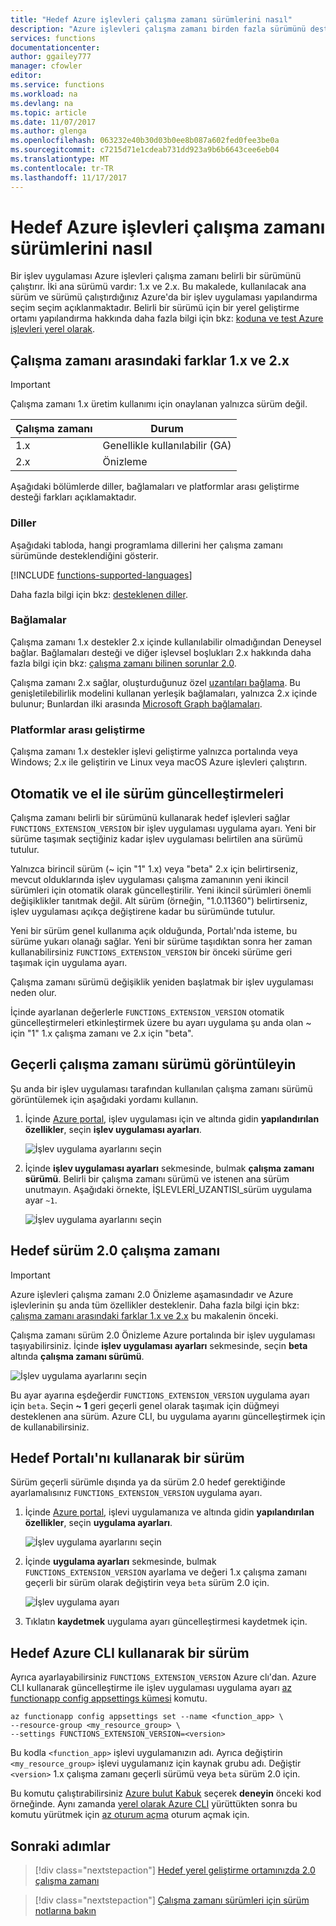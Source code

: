 ```yaml
---
title: "Hedef Azure işlevleri çalışma zamanı sürümlerini nasıl"
description: "Azure işlevleri çalışma zamanı birden fazla sürümünü destekler. Barındırılan bir Azure çalışma zamanı sürümü belirtin öğrenin işlev uygulaması."
services: functions
documentationcenter: 
author: ggailey777
manager: cfowler
editor: 
ms.service: functions
ms.workload: na
ms.devlang: na
ms.topic: article
ms.date: 11/07/2017
ms.author: glenga
ms.openlocfilehash: 063232e40b30d03b0ee8b087a602fed0fee3be0a
ms.sourcegitcommit: c7215d71e1cdeab731dd923a9b6b6643cee6eb04
ms.translationtype: MT
ms.contentlocale: tr-TR
ms.lasthandoff: 11/17/2017
---
```

# <a name="how-to-target-azure-functions-runtime-versions"></a>Hedef Azure işlevleri çalışma zamanı sürümlerini nasıl

Bir işlev uygulaması Azure işlevleri çalışma zamanı belirli bir sürümünü çalıştırır. İki ana sürümü vardır: 1.x ve 2.x. Bu makalede, kullanılacak ana sürüm ve sürümü çalıştırdığınız Azure'da bir işlev uygulaması yapılandırma seçim seçim açıklanmaktadır. Belirli bir sürümü için bir yerel geliştirme ortamı yapılandırma hakkında daha fazla bilgi için bkz: [koduna ve test Azure işlevleri yerel olarak](functions-run-local.md).

## <a name="differences-between-runtime-1x-and-2x"></a>Çalışma zamanı arasındaki farklar 1.x ve 2.x

> [!IMPORTANT] 
> Çalışma zamanı 1.x üretim kullanımı için onaylanan yalnızca sürüm değil.

| Çalışma zamanı | Durum |
|---------|---------|
|1.x|Genellikle kullanılabilir (GA)|
|2.x|Önizleme|

Aşağıdaki bölümlerde diller, bağlamaları ve platformlar arası geliştirme desteği farkları açıklamaktadır.

### <a name="languages"></a>Diller

Aşağıdaki tabloda, hangi programlama dillerini her çalışma zamanı sürümünde desteklendiğini gösterir.

[!INCLUDE [functions-supported-languages](../../includes/functions-supported-languages.md)]

Daha fazla bilgi için bkz: [desteklenen diller](supported-languages.md).

### <a name="bindings"></a>Bağlamalar 

Çalışma zamanı 1.x destekler 2.x içinde kullanılabilir olmadığından Deneysel bağlar. Bağlamaları desteği ve diğer işlevsel boşlukları 2.x hakkında daha fazla bilgi için bkz: [çalışma zamanı bilinen sorunlar 2.0](https://github.com/Azure/azure-webjobs-sdk-script/wiki/Azure-Functions-runtime-2.0-known-issues).

Çalışma zamanı 2.x sağlar, oluşturduğunuz özel [uzantıları bağlama](https://github.com/Azure/azure-webjobs-sdk-extensions/wiki/Binding-Extensions-Overview). Bu genişletilebilirlik modelini kullanan yerleşik bağlamaları, yalnızca 2.x içinde bulunur; Bunlardan ilki arasında [Microsoft Graph bağlamaları](functions-bindings-microsoft-graph.md).

### <a name="cross-platform-development"></a>Platformlar arası geliştirme

Çalışma zamanı 1.x destekler işlevi geliştirme yalnızca portalında veya Windows; 2.x ile geliştirin ve Linux veya macOS Azure işlevleri çalıştırın.

## <a name="automatic-and-manual-version-updates"></a>Otomatik ve el ile sürüm güncelleştirmeleri

Çalışma zamanı belirli bir sürümünü kullanarak hedef işlevleri sağlar `FUNCTIONS_EXTENSION_VERSION` bir işlev uygulaması uygulama ayarı. Yeni bir sürüme taşımak seçtiğiniz kadar işlev uygulaması belirtilen ana sürümü tutulur.

Yalnızca birincil sürüm (~ için "1" 1.x) veya "beta" 2.x için belirtirseniz, mevcut olduklarında işlev uygulaması çalışma zamanının yeni ikincil sürümleri için otomatik olarak güncelleştirilir. Yeni ikincil sürümleri önemli değişiklikler tanıtmak değil. Alt sürüm (örneğin, "1.0.11360") belirtirseniz, işlev uygulaması açıkça değiştirene kadar bu sürümünde tutulur. 

Yeni bir sürüm genel kullanıma açık olduğunda, Portalı'nda isteme, bu sürüme yukarı olanağı sağlar. Yeni bir sürüme taşıdıktan sonra her zaman kullanabilirsiniz `FUNCTIONS_EXTENSION_VERSION` bir önceki sürüme geri taşımak için uygulama ayarı.

Çalışma zamanı sürümü değişiklik yeniden başlatmak bir işlev uygulaması neden olur.

İçinde ayarlanan değerlerle `FUNCTIONS_EXTENSION_VERSION` otomatik güncelleştirmeleri etkinleştirmek üzere bu ayarı uygulama şu anda olan ~ için "1" 1.x çalışma zamanı ve 2.x için "beta".

## <a name="view-the-current-runtime-version"></a>Geçerli çalışma zamanı sürümü görüntüleyin

Şu anda bir işlev uygulaması tarafından kullanılan çalışma zamanı sürümü görüntülemek için aşağıdaki yordamı kullanın. 

1. İçinde [Azure portal](https://portal.azure.com), işlev uygulaması için ve altında gidin **yapılandırılan özellikler**, seçin **işlev uygulaması ayarları**. 

    ![İşlev uygulama ayarlarını seçin](./media/functions-versions/add-update-app-setting.png)

2. İçinde **işlev uygulaması ayarları** sekmesinde, bulmak **çalışma zamanı sürümü**. Belirli bir çalışma zamanı sürümü ve istenen ana sürüm unutmayın. Aşağıdaki örnekte, İŞLEVLERİ\_UZANTISI\_sürüm uygulama ayar `~1`.
 
   ![İşlev uygulama ayarlarını seçin](./media/functions-versions/function-app-view-version.png)

## <a name="target-the-version-20-runtime"></a>Hedef sürüm 2.0 çalışma zamanı

>[!IMPORTANT]   
> Azure işlevleri çalışma zamanı 2.0 Önizleme aşamasındadır ve Azure işlevlerinin şu anda tüm özellikler desteklenir. Daha fazla bilgi için bkz: [çalışma zamanı arasındaki farklar 1.x ve 2.x](#differences-between-runtime-1x-and-2x) bu makalenin önceki.

Çalışma zamanı sürüm 2.0 Önizleme Azure portalında bir işlev uygulaması taşıyabilirsiniz. İçinde **işlev uygulaması ayarları** sekmesinde, seçin **beta** altında **çalışma zamanı sürümü**.  

![İşlev uygulama ayarlarını seçin](./media/functions-versions/function-app-view-version.png)

Bu ayar ayarına eşdeğerdir `FUNCTIONS_EXTENSION_VERSION` uygulama ayarı için `beta`. Seçin **~ 1** geri geçerli genel olarak taşımak için düğmeyi desteklenen ana sürüm. Azure CLI, bu uygulama ayarını güncelleştirmek için de kullanabilirsiniz. 

## <a name="target-a-version-using-the-portal"></a>Hedef Portalı'nı kullanarak bir sürüm

Sürüm geçerli sürümle dışında ya da sürüm 2.0 hedef gerektiğinde ayarlamalısınız `FUNCTIONS_EXTENSION_VERSION` uygulama ayarı.

1. İçinde [Azure portal](https://portal.azure.com), işlevi uygulamanıza ve altında gidin **yapılandırılan özellikler**, seçin **uygulama ayarları**.

    ![İşlev uygulama ayarlarını seçin](./media/functions-versions/add-update-app-setting1a.png)

2. İçinde **uygulama ayarları** sekmesinde, bulmak `FUNCTIONS_EXTENSION_VERSION` ayarlama ve değeri 1.x çalışma zamanı geçerli bir sürüm olarak değiştirin veya `beta` sürüm 2.0 için. 

    ![İşlev uygulama ayarı](./media/functions-versions/add-update-app-setting2.png)

3. Tıklatın **kaydetmek** uygulama ayarı güncelleştirmesi kaydetmek için. 

## <a name="target-a-version-using-azure-cli"></a>Hedef Azure CLI kullanarak bir sürüm

 Ayrıca ayarlayabilirsiniz `FUNCTIONS_EXTENSION_VERSION` Azure clı'dan. Azure CLI kullanarak güncelleştirme ile işlev uygulaması uygulama ayarı [az functionapp config appsettings kümesi](/cli/azure/functionapp/config/appsettings#set) komutu.

```azurecli-interactive
az functionapp config appsettings set --name <function_app> \
--resource-group <my_resource_group> \
--settings FUNCTIONS_EXTENSION_VERSION=<version>
```
Bu kodla `<function_app>` işlevi uygulamanızın adı. Ayrıca değiştirin `<my_resource_group>` işlevi uygulamanız için kaynak grubu adı. Değiştir `<version>` 1.x çalışma zamanı geçerli sürümü veya `beta` sürüm 2.0 için. 

Bu komutu çalıştırabilirsiniz [Azure bulut Kabuk](../cloud-shell/overview.md) seçerek **deneyin** önceki kod örneğinde. Aynı zamanda [yerel olarak Azure CLI](/cli/azure/install-azure-cli) yürüttükten sonra bu komutu yürütmek için [az oturum açma](/cli/azure#az_login) oturum açmak için.

## <a name="next-steps"></a>Sonraki adımlar

> [!div class="nextstepaction"]
> [Hedef yerel geliştirme ortamınızda 2.0 çalışma zamanı](functions-run-local.md)

> [!div class="nextstepaction"]
> [Çalışma zamanı sürümleri için sürüm notlarına bakın](https://github.com/Azure/azure-webjobs-sdk-script/releases)